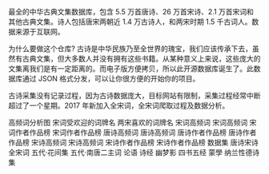最全的中华古典文集数据库，包含 5.5 万首唐诗、26 万首宋诗、2.1 万首宋词和其他古典文集。诗人包括唐宋两朝近 1.4 万古诗人，和两宋时期 1.5 千古词人。数据来源于互联网。

为什么要做这个仓库? 古诗是中华民族乃至全世界的瑰宝，我们应该传承下去，虽然有古典文集，但大多数人并没有拥有这些书籍。从某种意义上来说，这些庞大的文集离我们是有一定距离的。而电子版方便拷贝，所以此开源数据库诞生了。此数据库通过 JSON 格式分发，可以让你很方便的开始你的项目。

古诗采集没有记录过程，因为古诗数据庞大，目标网站有限制，采集过程经常中断超过了一个星期。2017 年新加入全宋词，全宋词爬取过程及数据分析。

高频词分析图
宋词受欢迎的词牌名
两宋喜欢的词牌名
宋词高频词
宋词高频词
宋词作者作品榜
宋词作者作品榜
唐诗高频词
唐诗高频词
唐诗作者作品榜
唐诗作者作品榜
宋诗高频词
宋诗高频词
宋诗作者作品榜
宋诗作者作品榜
数据集
唐诗宋诗
全宋词
五代·花间集
五代·南唐二主词
论语
诗经
幽梦影
四书五经
蒙學
纳兰性德诗集
